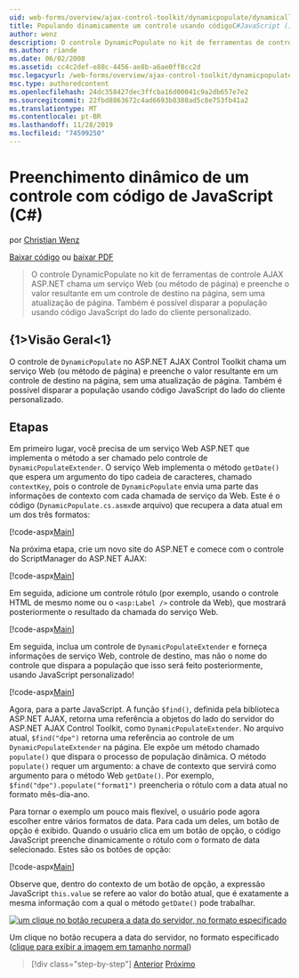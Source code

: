 ```yaml
---
uid: web-forms/overview/ajax-control-toolkit/dynamicpopulate/dynamically-populating-a-control-using-javascript-code-cs
title: Populando dinamicamente um controle usando códigoC#JavaScript () | Microsoft Docs
author: wenz
description: O controle DynamicPopulate no kit de ferramentas de controle AJAX ASP.NET chama um serviço Web (ou método de página) e preenche o valor resultante em um controle de destino em t...
ms.author: riande
ms.date: 06/02/2008
ms.assetid: cc4c2def-e88c-4456-ae8b-a6ae0ff8cc2d
msc.legacyurl: /web-forms/overview/ajax-control-toolkit/dynamicpopulate/dynamically-populating-a-control-using-javascript-code-cs
msc.type: authoredcontent
ms.openlocfilehash: 24dc358427dec3ffcba16d00041c9a2db657e7e2
ms.sourcegitcommit: 22fbd8863672c4ad6693b8388ad5c8e753fb41a2
ms.translationtype: MT
ms.contentlocale: pt-BR
ms.lasthandoff: 11/28/2019
ms.locfileid: "74599250"
---
```

# <a name="dynamically-populating-a-control-using-javascript-code-c"></a>Preenchimento dinâmico de um controle com código de JavaScript (C#)

por [Christian Wenz](https://github.com/wenz)

[Baixar código](https://download.microsoft.com/download/d/8/f/d8f2f6f9-1b7c-46ad-9252-e1fc81bdea3e/dynamicpopulate1.cs.zip) ou [baixar PDF](https://download.microsoft.com/download/b/6/a/b6ae89ee-df69-4c87-9bfb-ad1eb2b23373/dynamicpopulate1CS.pdf)

> O controle DynamicPopulate no kit de ferramentas de controle AJAX ASP.NET chama um serviço Web (ou método de página) e preenche o valor resultante em um controle de destino na página, sem uma atualização de página. Também é possível disparar a população usando código JavaScript do lado do cliente personalizado.

## <a name="overview"></a>{1&gt;Visão Geral&lt;1}

O controle de `DynamicPopulate` no ASP.NET AJAX Control Toolkit chama um serviço Web (ou método de página) e preenche o valor resultante em um controle de destino na página, sem uma atualização de página. Também é possível disparar a população usando código JavaScript do lado do cliente personalizado.

## <a name="steps"></a>Etapas

Em primeiro lugar, você precisa de um serviço Web ASP.NET que implementa o método a ser chamado pelo controle de `DynamicPopulateExtender`. O serviço Web implementa o método `getDate()` que espera um argumento do tipo cadeia de caracteres, chamado `contextKey`, pois o controle de `DynamicPopulate` envia uma parte das informações de contexto com cada chamada de serviço da Web. Este é o código (`DynamicPopulate.cs.asmx`de arquivo) que recupera a data atual em um dos três formatos:

[!code-aspx[Main](dynamically-populating-a-control-using-javascript-code-cs/samples/sample1.aspx)]

Na próxima etapa, crie um novo site do ASP.NET e comece com o controle do ScriptManager do ASP.NET AJAX:

[!code-aspx[Main](dynamically-populating-a-control-using-javascript-code-cs/samples/sample2.aspx)]

Em seguida, adicione um controle rótulo (por exemplo, usando o controle HTML de mesmo nome ou o `<asp:Label />` controle da Web), que mostrará posteriormente o resultado da chamada do serviço Web.

[!code-aspx[Main](dynamically-populating-a-control-using-javascript-code-cs/samples/sample3.aspx)]

Em seguida, inclua um controle de `DynamicPopulateExtender` e forneça informações de serviço Web, controle de destino, mas não o nome do controle que dispara a população que isso será feito posteriormente, usando JavaScript personalizado!

[!code-aspx[Main](dynamically-populating-a-control-using-javascript-code-cs/samples/sample4.aspx)]

Agora, para a parte JavaScript. A função `$find()`, definida pela biblioteca ASP.NET AJAX, retorna uma referência a objetos do lado do servidor do ASP.NET AJAX Control Toolkit, como `DynamicPopulateExtender`. No arquivo atual, `$find("dpe")` retorna uma referência ao controle de um `DynamicPopulateExtender` na página. Ele expõe um método chamado `populate()` que dispara o processo de população dinâmica. O método `populate()` requer um argumento: a chave de contexto que servirá como argumento para o método Web `getDate()`. Por exemplo, `$find("dpe").populate("format1")` preencheria o rótulo com a data atual no formato mês-dia-ano.

Para tornar o exemplo um pouco mais flexível, o usuário pode agora escolher entre vários formatos de data. Para cada um deles, um botão de opção é exibido. Quando o usuário clica em um botão de opção, o código JavaScript preenche dinamicamente o rótulo com o formato de data selecionado. Estes são os botões de opção:

[!code-aspx[Main](dynamically-populating-a-control-using-javascript-code-cs/samples/sample5.aspx)]

Observe que, dentro do contexto de um botão de opção, a expressão JavaScript `this.value` se refere ao valor do botão atual, que é exatamente a mesma informação com a qual o método `getDate()` pode trabalhar.

[![um clique no botão recupera a data do servidor, no formato especificado](dynamically-populating-a-control-using-javascript-code-cs/_static/image2.png)](dynamically-populating-a-control-using-javascript-code-cs/_static/image1.png)

Um clique no botão recupera a data do servidor, no formato especificado ([clique para exibir a imagem em tamanho normal](dynamically-populating-a-control-using-javascript-code-cs/_static/image3.png))

> [!div class="step-by-step"]
> [Anterior](dynamically-populating-a-control-cs.md)
> [Próximo](using-dynamicpopulate-with-a-user-control-and-javascript-cs.md)
